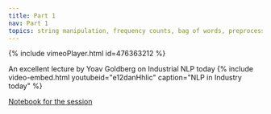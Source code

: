 ```yaml
---
title: Part 1
nav: Part 1
topics: string manipulation, frequency counts, bag of words, preprocessing
---
```


{% include vimeoPlayer.html id=476363212 %}

An excellent lecture by Yoav Goldberg on Industrial NLP today
{% include video-embed.html youtubeid="e12danHhlic" caption="NLP in Industry today" %}

[Notebook for the session](https://github.com/RJuro/nlp-intro-cuny/blob/c6979439d3f1a57d62d0f16b60682be4c78423ee/notebooks/Intro_NLP_PDW.ipynb)